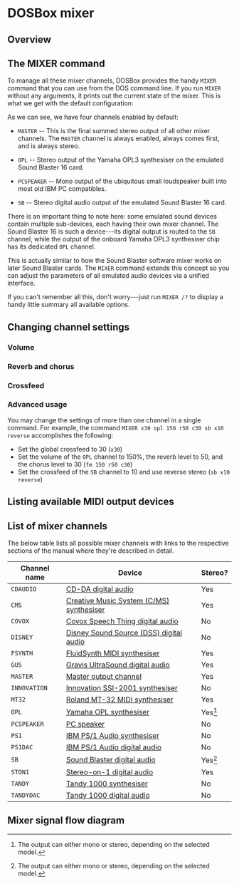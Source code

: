 # DOSBox mixer

## Overview


## The MIXER command

To manage all these mixer channels, DOSBox provides the handy `MIXER` command
that you can use from the DOS command line. If you run `MIXER` without any
arguments, it prints out the current state of the mixer. This is what we get
with the default configuration:

As we can see, we have four channels enabled by default:

- `MASTER` -- This is the final summed stereo output of all other
    mixer channels. The `MASTER` channel is always enabled, always comes first,
    and is always stereo.

- `OPL` -- Stereo output of the Yamaha OPL3 synthesiser on the emulated
    Sound Blaster 16 card.
- `PCSPEAKER` -- Mono output of the ubiquitous small loudspeaker built into most old IBM PC compatibles.
- `SB` -- Stereo digital audio output of the emulated Sound Blaster 16 card.

There is an important thing to note here: some emulated sound devices contain
multiple sub-devices, each having their own mixer channel. The Sound Blaster 16
is such a device---its digital output is routed to the
`SB` channel, while the output of the onboard Yamaha OPL3 synthesiser chip has
its dedicated `OPL` channel.

This is actually similar to how the Sound Blaster software mixer works on later Sound
Blaster cards. The `MIXER` command extends this concept so you can adjust the
parameters of all emulated audio devices via a unified interface.

If you can't remember all this, don't worry---just run `MIXER /?` to display
a handy little summary all available options.

## Changing channel settings

### Volume

### Reverb and chorus

### Crossfeed

### Advanced usage 

You may change the settings of more than one channel in a single command.
For example, the command `MIXER x30 opl 150 r50 c30 sb x10 reverse` accomplishes the
following:

- Set the global crossfeed to 30 (`x30`)
- Set the volume of the `OPL` channel to 150%, the reverb level to 50, and the
    chorus level to 30 (`fm 150 r50 c30`)
- Set the crossfeed of the `SB` channel to 10 and use reverse stereo (`sb x10
    reverse`)

## Listing available MIDI output devices

## List of mixer channels

<div class="compact" markdown>

The below table lists all possible mixer channels with links to the respective
sections of the manual where they're described in detail.

| Channel name  | Device                                       | Stereo? |
| ------------- | -------------------------------------------- | --------|
| `CDAUDIO`     | [CD-DA digital audio]()                      | Yes
| `CMS`         | [Creative Music System (C/MS) synthesiser]() | Yes
| `COVOX`       | [Covox Speech Thing digital audio]()         | No
| `DISNEY`      | [Disney Sound Source (DSS) digital audio]()  | No
| `FSYNTH`      | [FluidSynth MIDI synthesiser]()              | Yes
| `GUS`         | [Gravis UltraSound digital audio]()          | Yes
| `MASTER`      | [Master output channel]()                    | Yes
| `INNOVATION`  | [Innovation SSI-2001 synthesiser]()          | No
| `MT32`        | [Roland MT-32 MIDI synthesiser]()            | Yes
| `OPL`         | [Yamaha OPL synthesiser]()                   | Yes[^stereo]
| `PCSPEAKER`   | [PC speaker]()                               | No
| `PS1`         | [IBM PS/1 Audio synthesiser]()               | No
| `PS1DAC`      | [IBM PS/1 Audio digital audio]()             | No
| `SB`          | [Sound Blaster digital audio]()              | Yes[^stereo]
| `STON1`       | [Stereo-on-1 digital audio]()                | Yes
| `TANDY`       | [Tandy 1000 synthesiser]()                   | No
| `TANDYDAC`    | [Tandy 1000 digital audio]()                 | No

</div>

[^stereo]: The output can either mono or stereo, depending on the selected model.
[^modem]: Used by the modem emulation; not a regular sound output device.


## Mixer signal flow diagram

